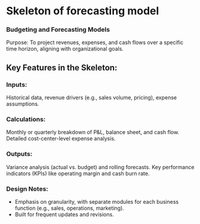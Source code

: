 # Skeleton of forecasting model 

### Budgeting and Forecasting Models
Purpose: To project revenues, expenses, and cash flows over a specific time horizon, aligning with organizational goals.

## Key Features in the Skeleton:

### Inputs:
Historical data, revenue drivers (e.g., sales volume, pricing), expense assumptions.
### Calculations:
Monthly or quarterly breakdown of P&L, balance sheet, and cash flow.
Detailed cost-center-level expense analysis.
### Outputs:
Variance analysis (actual vs. budget) and rolling forecasts.
Key performance indicators (KPIs) like operating margin and cash burn rate.
### Design Notes:
- Emphasis on granularity, with separate modules for each business function (e.g., sales, operations, marketing).
- Built for frequent updates and revisions.

